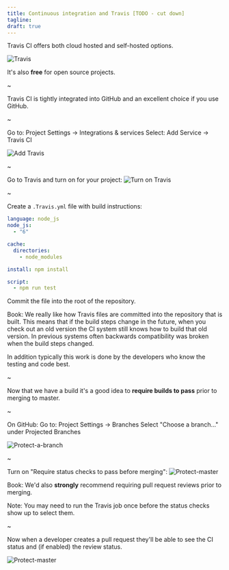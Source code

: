 ```yaml
---
title: Continuous integration and Travis [TODO - cut down]
tagline:
draft: true
---
```


Travis CI offers both cloud hosted and self-hosted options.
 
![Travis](resources/images/travis.png)

It's also **free** for open source projects.

~

Travis CI is tightly integrated into GitHub and an excellent choice if you use GitHub.

~

Go to: Project Settings -> Integrations & services
Select: Add Service -> Travis CI 

![Add Travis](resources/images/add-travis.png)

~

Go to Travis and turn on for your project:
![Turn on Travis](resources/images/turn-on-travis.png)

~

Create a `.Travis.yml` file with build instructions:
```yaml
language: node_js
node_js:
  - "6"

cache:
  directories:
    - node_modules

install: npm install

script:
  - npm run test
```
Commit the file into the root of the repository.

Book:
We really like how Travis files are committed into the repository that is built.  This means that
if the build steps change in the future, when you check out an old version the CI system still
knows how to build that old version.  In previous systems often backwards compatibility was broken
when the build steps changed.

In addition typically this work is done by the developers who know the testing and code best.

~

Now that we have a build it's a good idea to **require builds to pass** prior to merging to master.

~

On GitHub:
Go to: Project Settings -> Branches
Select "Choose a branch..." under Projected Branches

![Protect-a-branch](resources/images/protect-a-branch.png)

~

Turn on "Require status checks to pass before merging":
![Protect-master](resources/images/protect-master.png)

Book:
We'd also **strongly** recommend requiring pull request reviews prior to merging.

Note: You may need to run the Travis job once before the status checks show up to select them.

~

Now when a developer creates a pull request they'll be able to see the CI status and (if enabled)
the review status.

![Protect-master](resources/images/merge-status.png)
